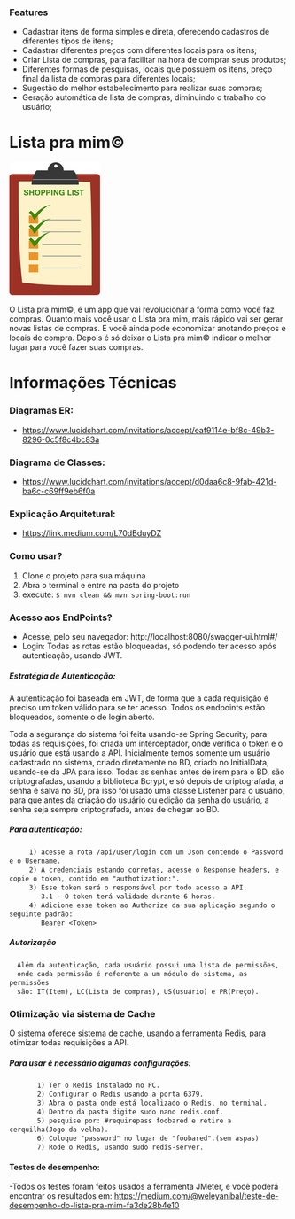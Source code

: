 ### Features

- Cadastrar itens de forma simples e direta, oferecendo cadastros de diferentes tipos de itens;
- Cadastrar diferentes preços com diferentes locais para os itens;
- Criar Lista de compras, para facilitar na hora de comprar seus produtos;
- Diferentes formas de pesquisas, locais que possuem os itens, preço final da lista de compras para diferentes locais;
- Sugestão do melhor estabelecimento para realizar suas compras;
- Geração automática de lista de compras, diminuindo o trabalho do usuário;


# Lista pra mim©

![](https://github.com/niltonmng/ListaPraMim/blob/master/lista180.jpg)


O Lista pra mim©, é um app que vai revolucionar a forma como você faz compras. Quanto mais você usar o Lista pra mim, mais rápido vai ser gerar novas listas de compras. E você ainda pode economizar anotando preços e locais de compra. Depois é só deixar o  Lista pra mim© indicar o melhor lugar para você fazer suas compras.


# Informações Técnicas

### Diagramas ER: 
   - https://www.lucidchart.com/invitations/accept/eaf9114e-bf8c-49b3-8296-0c5f8c4bc83a
### Diagrama de Classes:
   - https://www.lucidchart.com/invitations/accept/d0daa6c8-9fab-421d-ba6c-c69ff9eb6f0a
### Explicação Arquitetural:
   - https://link.medium.com/L70dBduyDZ
### Como usar?
   1) Clone o projeto para sua máquina
   2) Abra o terminal e entre na pasta do projeto
   3) execute: `$ mvn clean && mvn spring-boot:run`
   
### Acesso aos EndPoints?
   - Acesse, pelo seu navegador: 
      http://localhost:8080/swagger-ui.html#/
   - Login: Todas as rotas estão bloqueadas, só podendo ter acesso após autenticação, usando JWT.
   ##### Estratégia de Autenticação:
   A autenticação foi baseada em JWT, de forma que a cada requisição é preciso um token válido para se ter acesso. Todos os endpoints estão bloqueados, somente o de login aberto.
  
  Toda a segurança do sistema foi feita usando-se Spring Security, para todas as requisições, 
foi criada um interceptador, onde verifica o token e o usuário que está usando a API. Inicialmente temos somente um usuário cadastrado no sistema, criado diretamente no BD, criado no InitialData, usando-se da JPA para isso. Todas as senhas antes de irem para o BD, são criptografadas, usando a biblioteca Bcrypt, e só depois de criptografada, a senha é salva no BD, pra isso foi usado uma classe Listener para o usuário, para que antes da criação do usuário ou edição da senha do usuário, a senha seja sempre criptografada, antes de chegar ao BD.
   ##### Para autenticação:
         1) acesse a rota /api/user/login com um Json contendo o Password e o Username.
         2) A credenciais estando corretas, acesse o Response headers, e copie o token, contido em "authotization:".
         3) Esse token será o responsável por todo acesso a API.
            3.1 - O token terá validade durante 6 horas.
         4) Adicione esse token ao Authorize da sua aplicação segundo o seguinte padrão:
            Bearer <Token>
            
   ##### Autorização
      Além da autenticação, cada usuário possui uma lista de permissões, 
      onde cada permissão é referente a um módulo do sistema, as permissões 
      são: IT(Item), LC(Lista de compras), US(usuário) e PR(Preço).
      
### Otimização via sistema de Cache
   O sistema oferece sistema de cache, usando a ferramenta Redis, para otimizar todas requisições a API.
   ##### Para usar é necessário algumas configurações:
           1) Ter o Redis instalado no PC.
           2) Configurar o Redis usando a porta 6379.
           3) Abra o pasta onde está localizado o Redis, no terminal.
           4) Dentro da pasta digite sudo nano redis.conf.
           5) pesquise por: #requirepass foobared e retire a cerquilha(Jogo da velha).
           6) Coloque "password" no lugar de "foobared".(sem aspas)
           7) Rode o Redis, usando sudo redis-server. 
   #### Testes de desempenho:
   -Todos os testes foram feitos usados a ferramenta JMeter, e você poderá encontrar os resultados em:
      https://medium.com/@weleyanibal/teste-de-desempenho-do-lista-pra-mim-fa3de28b4e10

